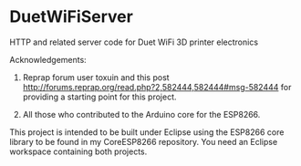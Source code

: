 # DuetWiFiServer
HTTP and related server code for Duet WiFi 3D printer electronics

Acknowledgements:

1. Reprap forum user toxuin and this post http://forums.reprap.org/read.php?2,582444,582444#msg-582444 for providing a starting point for this project.

2. All those who contributed to the Arduino core for the ESP8266.

This project is intended to be built under Eclipse using the ESP8266 core library to be found in my CoreESP8266 repository. You need an Eclipse workspace containing both projects.
